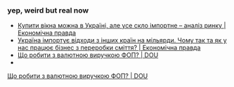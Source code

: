 ### yep, weird but real now 
- [Купити вікна можна в Україні, але усе скло імпортне – аналіз ринку | Економічна правда](https://www.epravda.com.ua/publications/2022/07/12/689080/) 
- [Україна імпортує відходи з інших країн на мільярди. Чому так та як у нас працює бізнес з переробки сміття? | Економічна правда](https://www.epravda.com.ua/publications/2021/06/18/675131/) 
- [Що робити з валютною виручкою ФОП? | DOU](https://dou.ua/forums/topic/38803/?from=similar_topics) 
- 
[Що робити з валютною виручкою ФОП? | DOU](https://dou.ua/forums/topic/38803/?from=similar_topics) 
